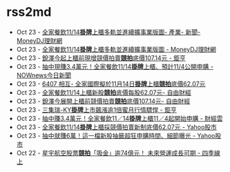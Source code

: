 # rss2md

<!-- rss start -->
- Oct 23 - [全家餐飲11/14<b>掛牌</b>上櫃多軌並進續擴事業版圖- 產業- 新聞- MoneyDJ理財網](https://www.google.com/url?rct=j&sa=t&url=https://www.moneydj.com/kmdj/news/newsviewer.aspx%3Fa%3Dfbe0b1b2-9ec4-4600-8a00-ea5a97a4afda%26c%3DMB07&ct=ga&cd=CAIyIGMyMDFhNDU4NzAzY2ViODg6Y29tLnR3OnpoLVRXOlRX&usg=AOvVaw10pSv1oBlYKRCcprLWPgmP)
- Oct 23 - [全家餐飲11/14<b>掛牌</b>上櫃多軌並進續擴事業版圖 - MoneyDJ理財網](https://www.google.com/url?rct=j&sa=t&url=https://www.moneydj.com/kmdj/news/newsviewer.aspx%3Fa%3Dfbe0b1b2-9ec4-4600-8a00-ea5a97a4afda&ct=ga&cd=CAIyIGMyMDFhNDU4NzAzY2ViODg6Y29tLnR3OnpoLVRXOlRX&usg=AOvVaw0SiwnjNVugJaawDcwSW9US)
- Oct 23 - [銳澤今起上櫃前現增競價拍賣<b>競拍</b>底價107.14元 - 鉅亨](https://www.google.com/url?rct=j&sa=t&url=https://news.cnyes.com/news/id/5750392&ct=ga&cd=CAIyIGMyMDFhNDU4NzAzY2ViODg6Y29tLnR3OnpoLVRXOlRX&usg=AOvVaw2Bscwa2XzzQApbiiXHn1u6)
- Oct 23 - [抽中現賺3.4萬元！全家餐飲11/14<b>掛牌</b>上櫃、預計11/4公開申購 - NOWnews今日新聞](https://www.google.com/url?rct=j&sa=t&url=https://www.nownews.com/news/6561433&ct=ga&cd=CAIyIGMyMDFhNDU4NzAzY2ViODg6Y29tLnR3OnpoLVRXOlRX&usg=AOvVaw0icgI_pfuyPG7tzEC1eYn2)
- Oct 23 - [6407 相互- 全家國際擬於11月14日<b>掛牌</b>上櫃<b>競拍</b>底價62.07元](https://www.google.com/url?rct=j&sa=t&url=https://www.cmoney.tw/forum/article/165834569&ct=ga&cd=CAIyIGMyMDFhNDU4NzAzY2ViODg6Y29tLnR3OnpoLVRXOlRX&usg=AOvVaw1nrMy_C6cW6D8SbRRa-fIC)
- Oct 23 - [全家餐飲11/14上櫃新股<b>競拍</b>底價每股62.07元- 自由財經](https://www.google.com/url?rct=j&sa=t&url=https://ec.ltn.com.tw/article/breakingnews/4839752&ct=ga&cd=CAIyIGMyMDFhNDU4NzAzY2ViODg6Y29tLnR3OnpoLVRXOlRX&usg=AOvVaw0kEBWkhgGBMnVbVy-Um-4f)
- Oct 23 - [銳澤今展開上櫃前競價拍賣<b>競拍</b>底價107.14元- 自由財經](https://www.google.com/url?rct=j&sa=t&url=https://ec.ltn.com.tw/article/breakingnews/4839225&ct=ga&cd=CAIyIGMyMDFhNDU4NzAzY2ViODg6Y29tLnR3OnpoLVRXOlRX&usg=AOvVaw3HmP5Ss2jNNHgYPh3Hyn9F)
- Oct 23 - [三集瑞-KY<b>掛牌</b>上市飆漲逾1倍蜜月行情驃悍 - 鉅亨](https://www.google.com/url?rct=j&sa=t&url=https://news.cnyes.com/news/id/5750427&ct=ga&cd=CAIyIGMyMDFhNDU4NzAzY2ViODg6Y29tLnR3OnpoLVRXOlRX&usg=AOvVaw28uTU2Z8o8k8lCAouaP7vL)
- Oct 23 - [抽中賺3.4萬元！全家餐飲11／14<b>掛牌</b>上櫃11／4起開始申購 - 財經雲](https://www.google.com/url?rct=j&sa=t&url=https://finance.ettoday.net/news/2840747&ct=ga&cd=CAIyIGMyMDFhNDU4NzAzY2ViODg6Y29tLnR3OnpoLVRXOlRX&usg=AOvVaw1yQwlHHHl6GGn7CoivJLL1)
- Oct 23 - [全家餐飲11/14<b>掛牌</b>上櫃採競價拍賣新制底價62.07元 - Yahoo股市](https://www.google.com/url?rct=j&sa=t&url=https://tw.stock.yahoo.com/news/%25E5%2585%25A8%25E5%25AE%25B6%25E9%25A4%2590%25E9%25A3%25B21114%25E6%258E%259B%25E7%2589%258C%25E4%25B8%258A%25E6%25AB%2583-%25E6%258E%25A1%25E7%25AB%25B6%25E5%2583%25B9%25E6%258B%258D%25E8%25B3%25A3%25E6%2596%25B0%25E5%2588%25B6-%25E5%25BA%2595%25E5%2583%25B96207%25E5%2585%2583-073306809.html&ct=ga&cd=CAIyIGMyMDFhNDU4NzAzY2ViODg6Y29tLnR3OnpoLVRXOlRX&usg=AOvVaw0zpxraEypyhzPGNjxlJAjj)
- Oct 23 - [抽中就賺6萬！這一檔新股抽籤超狂申購時間、細節曝光 - Yahoo股市](https://www.google.com/url?rct=j&sa=t&url=https://tw.stock.yahoo.com/news/%25E6%258A%25BD%25E4%25B8%25AD%25E5%25B0%25B1%25E8%25B3%25BA6%25E8%2590%25AC-%25E9%2580%2599-%25E6%25AA%2594%25E6%2596%25B0%25E8%2582%25A1%25E6%258A%25BD%25E7%25B1%25A4%25E8%25B6%2585%25E7%258B%2582-%25E7%2594%25B3%25E8%25B3%25BC%25E6%2599%2582%25E9%2596%2593-%25E7%25B4%25B0%25E7%25AF%2580%25E6%259B%259D%25E5%2585%2589-034454213.html&ct=ga&cd=CAIyIGMyMDFhNDU4NzAzY2ViODg6Y29tLnR3OnpoLVRXOlRX&usg=AOvVaw1AhPvMgDfDdo1lngT_Saut)
- Oct 22 - [星宇航空股票<b>競拍</b>「吸金」逾74億元！ 未來營運成長可期 - 四季線上](https://www.google.com/url?rct=j&sa=t&url=https://www.4gtv.tv/article/2024102102000019&ct=ga&cd=CAIyIGMyMDFhNDU4NzAzY2ViODg6Y29tLnR3OnpoLVRXOlRX&usg=AOvVaw3A7j7jNDG_idHqFOzAhXRS)
<!-- rss end -->
